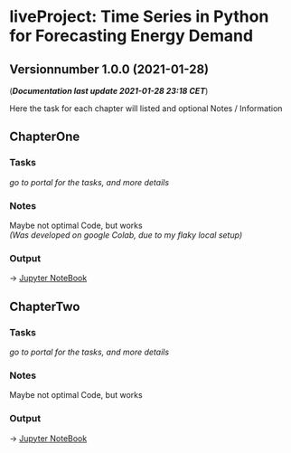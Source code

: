 # **liveProject:** Time Series in Python for Forecasting Energy Demand
## Versionnumber 1.0.0 (2021-01-28)
(***Documentation last update 2021-01-28 23:18 CET***)  

Here the task for each chapter will listed and optional Notes / Information

## ChapterOne

### Tasks
_go to portal for the tasks, and more details_

### Notes
Maybe not optimal Code, but works  
_(Was developed on google Colab, due to my flaky local setup)_

### Output

-> [Jupyter NoteBook](liveProject_Time_Series_Submission_One.ipynb)

## ChapterTwo

### Tasks
_go to portal for the tasks, and more details_

### Notes
Maybe not optimal Code, but works  

### Output

-> [Jupyter NoteBook](liveProject_Time_Series_Submission_Two.ipynb)
